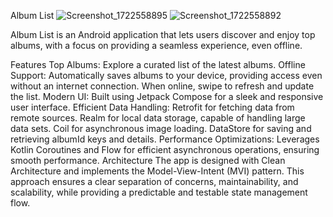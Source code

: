 Album List
![Screenshot_1722558895](https://github.com/user-attachments/assets/39bf0c5e-ed16-49db-9c2b-49c02e09ad20)
![Screenshot_1722558892](https://github.com/user-attachments/assets/70c00051-0e9e-40c3-87e1-e2f5806e0b3e)

Album List is an Android application that lets users discover and enjoy top albums, with a focus on providing a seamless experience, even offline.

Features
Top Albums: Explore a curated list of the latest albums.
Offline Support: Automatically saves albums to your device, providing access even without an internet connection. When online, swipe to refresh and update the list.
Modern UI: Built using Jetpack Compose for a sleek and responsive user interface.
Efficient Data Handling:
Retrofit for fetching data from remote sources.
Realm for local data storage, capable of handling large data sets.
Coil for asynchronous image loading.
DataStore for saving and retrieving albumId keys and details.
Performance Optimizations: Leverages Kotlin Coroutines and Flow for efficient asynchronous operations, ensuring smooth performance.
Architecture
The app is designed with Clean Architecture and implements the Model-View-Intent (MVI) pattern. This approach ensures a clear separation of concerns, maintainability, and scalability, while providing a predictable and testable state management flow.
